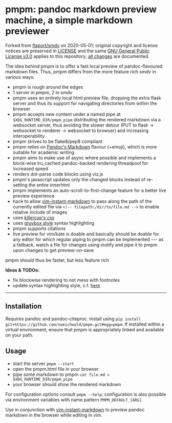 # pmpm: pandoc markdown preview machine, a simple markdown previewer

Forked from [flaport/smdv][forkedfrom] on 2020-05-01;
original copyright and license notices are preserved in [LICENSE](LICENSE) and the same [GNU General Public License v3.0][gpl3] applies to this repository;
[all changes][changes] are documented.

The idea behind pmpm is to offer a fast local preview of pandoc-flavoured markdown files.
Thus, pmpm differs from the more feature rich smdv in various ways:

* pmpm is rough around the edges
* 1 server in pmpm, 2 in smdv
* pmpm uses an entirely local html preview file, dropping the extra flask server and thus its support for navigating directories from within the browser
* pmpm accepts new content under a named pipe at `$XDG_RUNTIME_DIR/pmpm_pipe` distributing the rendered markdown via a websocket server,
  thus avoiding the slower detour (PUT to flask -> websocket to renderer -> websocket to browser) and increasing interoperability
* pmpm strives to be flake8/pep8 compliant
* pmpm relies on [Pandoc's Markdown][pandocmarkdown] flavour (+emoji), which is more suitable for academic writing
* pmpm aims to make use of async where possible and implements a block-wise lru_cached pandoc-backed rendering threadpool for increased speed
* renders dot-parse code blocks using viz.js
* pmpm's javascript updates only the changed blocks instead of re-setting the entire innerhtml
* pmpm implements an auto-scroll-to-first-change feature for a better live preview experience
* hack to allow [vim-instant-markdown][vim] to pass along the path of the currently edited file via `<!-- filepath:/dir/to/file.md -->` to enable relative include of images
* uses [killercup's css](https://gist.github.com/killercup/5917178)
* uses [gruvbox style](https://www.jonashietala.se/blog/2015/08/04/gruvbox_syntax_highlighting_for_pandoc/) syntax highlighting
* pmpm supports citations
* live preview for vim/kate is doable and basically should be doable for any editor for which regular piping to pmpm can be implemented --- as a fallback, watch a file for changes using inotify and pipe it to pmpm upon changes to get preview-on-save

pmpm should thus be faster, but less feature rich

**Ideas & TODOs:**

* fix blockwise rendering to not mess with footnotes
* update syntax highlighting style, c.f. [here](https://www.jonashietala.se/blog/2019/01/25/site_restyle_and_update/#changes-to-code-display)



---



## Installation

Requires pandoc and pandoc-citeproc.
Install using `pip install git+https://github.com/sweichwald/pmpm.git#egg=pmpm`.
If installed within a virtual environment, ensure that pmpm is appropriately linked and available on your path.

## Usage

* start the server `pmpm --start`
* open the pmpm.html file in your browser
* pipe some markdown to pmpm `cat file.md > $XDG_RUNTIME_DIR/pmpm_pipe`
* your browser should show the rendered markdown

For configuration options consult `pmpm --help`; configuration is also possible via environment variables with name pattern `PMPM_DEFAULT_[ARG]`.

Use in conjunction with [vim-instant-markdown][vim] to preview pandoc markdown in the browser while editing in vim.



[changes]: https://github.com/flaport/smdv/compare/9ea3657...sweichwald:master
[forkedfrom]: https://github.com/flaport/smdv/tree/9ea36575eef5993624ffefa682083c792e645a3f
[gpl3]: https://www.gnu.org/licenses/gpl-3.0.html
[pandocmarkdown]: https://pandoc.org/MANUAL.html#pandocs-markdown
[vim]: https://github.com/sweichwald/vim-instant-markdown
